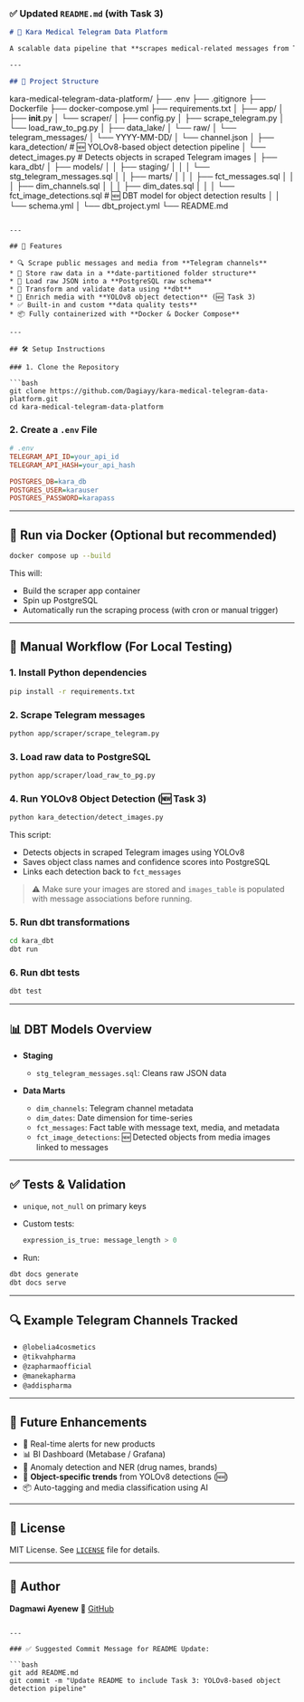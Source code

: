 
### ✅ Updated `README.md` (with Task 3)

```md
# 🏥 Kara Medical Telegram Data Platform

A scalable data pipeline that **scrapes medical-related messages from Telegram**, stores them in **PostgreSQL**, and transforms the raw data into **clean, analytics-ready tables** using **dbt**. Ideal for monitoring pharmaceutical promotions, product trends, or public health insights in Ethiopia.

---

## 📁 Project Structure

```

kara-medical-telegram-data-platform/
├── .env
├── .gitignore
├── Dockerfile
├── docker-compose.yml
├── requirements.txt
│
├── app/
│   ├── **init**.py
│   └── scraper/
│       ├── config.py
│       ├── scrape\_telegram.py
│       └── load\_raw\_to\_pg.py
│
├── data\_lake/
│   └── raw/
│       └── telegram\_messages/
│           └── YYYY-MM-DD/
│               └── channel.json
│
├── kara\_detection/             # 🆕 YOLOv8-based object detection pipeline
│   └── detect\_images.py        # Detects objects in scraped Telegram images
│
├── kara\_dbt/
│   ├── models/
│   │   ├── staging/
│   │   │   └── stg\_telegram\_messages.sql
│   │   ├── marts/
│   │   │   ├── fct\_messages.sql
│   │   │   ├── dim\_channels.sql
│   │   │   ├── dim\_dates.sql
│   │   │   └── fct\_image\_detections.sql   # 🆕 DBT model for object detection results
│   │   └── schema.yml
│   └── dbt\_project.yml
└── README.md

````

---

## 🚀 Features

* 🔍 Scrape public messages and media from **Telegram channels**
* 📁 Store raw data in a **date-partitioned folder structure**
* 🐘 Load raw JSON into a **PostgreSQL raw schema**
* 🧹 Transform and validate data using **dbt**
* 🧠 Enrich media with **YOLOv8 object detection** (🆕 Task 3)
* ✅ Built-in and custom **data quality tests**
* 📦 Fully containerized with **Docker & Docker Compose**

---

## 🛠️ Setup Instructions

### 1. Clone the Repository

```bash
git clone https://github.com/Dagiayy/kara-medical-telegram-data-platform.git
cd kara-medical-telegram-data-platform
````

### 2. Create a `.env` File

```ini
# .env
TELEGRAM_API_ID=your_api_id
TELEGRAM_API_HASH=your_api_hash

POSTGRES_DB=kara_db
POSTGRES_USER=karauser
POSTGRES_PASSWORD=karapass
```

---

## 🐳 Run via Docker (Optional but recommended)

```bash
docker compose up --build
```

This will:

* Build the scraper app container
* Spin up PostgreSQL
* Automatically run the scraping process (with cron or manual trigger)

---

## 🧪 Manual Workflow (For Local Testing)

### 1. Install Python dependencies

```bash
pip install -r requirements.txt
```

### 2. Scrape Telegram messages

```bash
python app/scraper/scrape_telegram.py
```

### 3. Load raw data to PostgreSQL

```bash
python app/scraper/load_raw_to_pg.py
```

### 4. Run YOLOv8 Object Detection (🆕 Task 3)

```bash
python kara_detection/detect_images.py
```

This script:

* Detects objects in scraped Telegram images using YOLOv8
* Saves object class names and confidence scores into PostgreSQL
* Links each detection back to `fct_messages`

> ⚠️ Make sure your images are stored and `images_table` is populated with message associations before running.

### 5. Run dbt transformations

```bash
cd kara_dbt
dbt run
```

### 6. Run dbt tests

```bash
dbt test
```

---

## 📊 DBT Models Overview

* **Staging**

  * `stg_telegram_messages.sql`: Cleans raw JSON data

* **Data Marts**

  * `dim_channels`: Telegram channel metadata
  * `dim_dates`: Date dimension for time-series
  * `fct_messages`: Fact table with message text, media, and metadata
  * `fct_image_detections`: 🆕 Detected objects from media images linked to messages

---

## ✅ Tests & Validation

* `unique`, `not_null` on primary keys
* Custom tests:

  ```sql
  expression_is_true: message_length > 0
  ```
* Run:

```bash
dbt docs generate
dbt docs serve
```

---

## 🔍 Example Telegram Channels Tracked

* `@lobelia4cosmetics`
* `@tikvahpharma`
* `@zapharmaofficial`
* `@manekapharma`
* `@addispharma`

---

## 🧠 Future Enhancements

* 🔔 Real-time alerts for new products
* 📊 BI Dashboard (Metabase / Grafana)
* 🧼 Anomaly detection and NER (drug names, brands)
* 🎯 **Object-specific trends** from YOLOv8 detections (🆕)
* 📦 Auto-tagging and media classification using AI

---

## 📄 License

MIT License. See [`LICENSE`](./LICENSE) file for details.

---

## 👤 Author

**Dagmawi Ayenew**
🔗 [GitHub](https://github.com/Dagiayy)

````

---

### ✅ Suggested Commit Message for README Update:

```bash
git add README.md
git commit -m "Update README to include Task 3: YOLOv8-based object detection pipeline"
````
